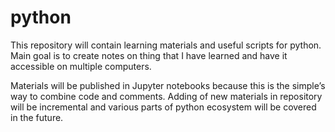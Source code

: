 # python
 
This repository will contain learning materials and useful scripts for python. Main goal is to create notes on thing that I have learned and have it accessible on multiple computers.

Materials will be published in Jupyter notebooks because this is the simple’s way to combine code and comments. Adding of new materials in repository will be incremental and various parts of python ecosystem will be covered in the future.
